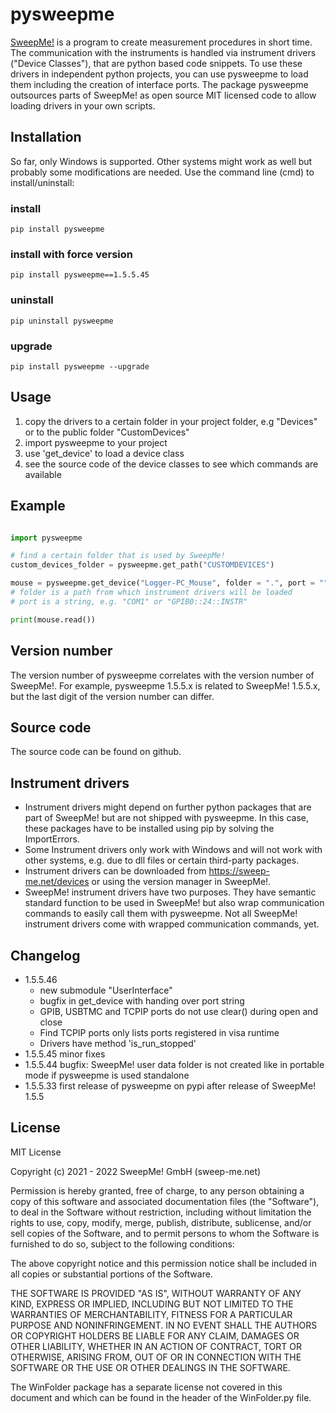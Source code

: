 # pysweepme

[SweepMe!](https://sweep-me.net) is a program to create measurement procedures in short time. The communication with the
instruments is handled via instrument drivers ("Device Classes"), that are python based code snippets. To use these drivers in independent python projects, you can use pysweepme to load them including the creation of interface ports. The package pysweepme outsources parts of SweepMe! as open source MIT licensed code to allow loading drivers in your own scripts.

## Installation
So far, only Windows is supported. Other systems might work as well but probably some modifications are needed.
Use the command line (cmd) to install/uninstall:

### install
    pip install pysweepme 

### install with force version
    pip install pysweepme==1.5.5.45

### uninstall
    pip uninstall pysweepme
    
### upgrade
    pip install pysweepme --upgrade

## Usage

1. copy the drivers to a certain folder in your project folder, e.g "Devices" or to the public folder "CustomDevices"
2. import pysweepme to your project
3. use 'get_device' to load a device class
4. see the source code of the device classes to see which commands are available

## Example

```python

import pysweepme

# find a certain folder that is used by SweepMe!
custom_devices_folder = pysweepme.get_path("CUSTOMDEVICES")

mouse = pysweepme.get_device("Logger-PC_Mouse", folder = ".", port = "")
# folder is a path from which instrument drivers will be loaded
# port is a string, e.g. "COM1" or "GPIB0::24::INSTR"

print(mouse.read())
```
    
## Version number
The version number of pysweepme correlates with the version number of SweepMe!. For example, pysweepme 1.5.5.x is
related to SweepMe! 1.5.5.x, but the last digit of the version number can differ.

## Source code
The source code can be found on github.

## Instrument drivers
* Instrument drivers might depend on further python packages that are part of SweepMe! but are not shipped with 
pysweepme. In this case, these packages have to be installed using pip by solving the ImportErrors. 
* Some Instrument drivers only work with Windows and will not work with other systems, e.g. due to dll files or certain 
third-party packages.
* Instrument drivers can be downloaded from https://sweep-me.net/devices or using the version manager in SweepMe!.
* SweepMe! instrument drivers have two purposes. They have semantic standard function to be used in SweepMe! but also 
wrap communication commands to easily call them with pysweepme. Not all SweepMe! instrument drivers come with wrapped
communication commands, yet.

## Changelog
* 1.5.5.46 
  * new submodule "UserInterface"
  * bugfix in get_device with handing over port string
  * GPIB, USBTMC and TCPIP ports do not use clear() during open and close 
  * Find TCPIP ports only lists ports registered in visa runtime
  * Drivers have method 'is_run_stopped'
* 1.5.5.45 minor fixes
* 1.5.5.44 bugfix: SweepMe! user data folder is not created like in portable mode if pysweepme is used standalone
* 1.5.5.33 first release of pysweepme on pypi after release of SweepMe! 1.5.5

## License
MIT License

Copyright (c) 2021 - 2022 SweepMe! GmbH (sweep-me.net)

Permission is hereby granted, free of charge, to any person obtaining a copy of
this software and associated documentation files (the "Software"), to deal in
the Software without restriction, including without limitation the rights to
use, copy, modify, merge, publish, distribute, sublicense, and/or sell copies
of the Software, and to permit persons to whom the Software is furnished to do
so, subject to the following conditions:

The above copyright notice and this permission notice shall be included in all
copies or substantial portions of the Software.

THE SOFTWARE IS PROVIDED "AS IS", WITHOUT WARRANTY OF ANY KIND, EXPRESS OR
IMPLIED, INCLUDING BUT NOT LIMITED TO THE WARRANTIES OF MERCHANTABILITY,
FITNESS FOR A PARTICULAR PURPOSE AND NONINFRINGEMENT. IN NO EVENT SHALL THE
AUTHORS OR COPYRIGHT HOLDERS BE LIABLE FOR ANY CLAIM, DAMAGES OR OTHER
LIABILITY, WHETHER IN AN ACTION OF CONTRACT, TORT OR OTHERWISE, ARISING FROM,
OUT OF OR IN CONNECTION WITH THE SOFTWARE OR THE USE OR OTHER DEALINGS IN THE
SOFTWARE.

The WinFolder package has a separate license not covered in this document and
which can be found in the header of the WinFolder.py file.